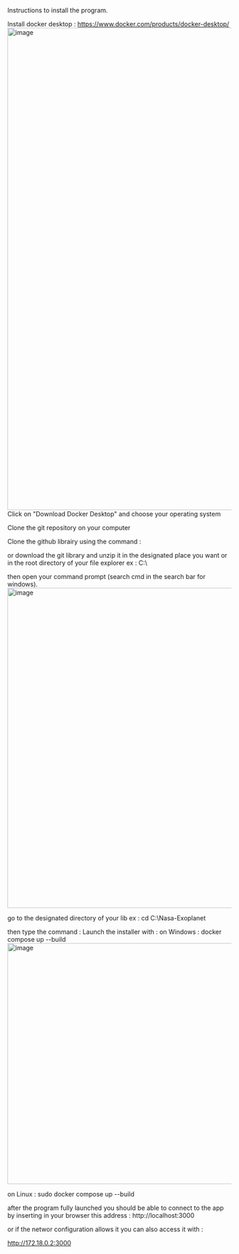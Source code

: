 Instructions to install the program.

Install docker desktop :
https://www.docker.com/products/docker-desktop/
<img width="2467" height="1085" alt="image" src="https://github.com/user-attachments/assets/617210e2-ae7b-4319-8a23-b080aa27cdf3" />
Click on "Download Docker Desktop" and choose your operating system

Clone the git repository on your computer

Clone the github librairy using the command :

or download the git library and unzip it in the designated place you want or in the root directory of your file explorer ex :
  C:\

then open your command prompt (search cmd in the search bar for windows).
<img width="987" height="720" alt="image" src="https://github.com/user-attachments/assets/bed34495-3864-405e-a640-0d325936fb51" />


go to the designated directory of your lib ex :
  cd C:\Nasa-Exoplanet

then type the command :
Launch the installer with :
on Windows :
  docker compose up --build
<img width="2326" height="542" alt="image" src="https://github.com/user-attachments/assets/8e596af6-17f1-4d9d-8eed-f54de7004c69" />

on Linux :
  sudo docker compose up --build


after the program fully launched you should be able to connect to the app by inserting in your browser this address :
  http://localhost:3000

  or if the networ configuration allows it you can also access it with :

  http://172.18.0.2:3000
  

